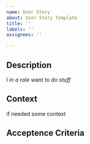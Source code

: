 ```yaml
---
name: User Story
about: User Story Template
title: ''
labels: ''
assignees: ''

---
```


## Description

I _in a role_ want to _do stuff_

## Context
if needed some context

## Acceptence Criteria

